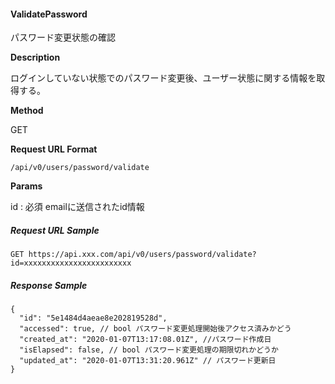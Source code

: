 
#### ValidatePassword

パスワード変更状態の確認

**Description**

ログインしていない状態でのパスワード変更後、ユーザー状態に関する情報を取得する。

**Method**

GET

**Request URL Format**

```text
/api/v0/users/password/validate
```

**Params**

id : 必須 emailに送信されたid情報

##### Request URL Sample

```text
GET https://api.xxx.com/api/v0/users/password/validate?id=xxxxxxxxxxxxxxxxxxxxxxxx
```

##### Response Sample

```text
{​ 
  "id": "5e1484d4aeae8e202819528d", 
  "accessed": true, // bool パスワード変更処理開始後アクセス済みかどう 
  "created_at": "2020-01-07T13:17:08.01Z", //パスワード作成日 
  "isElapsed": false, // bool パスワード変更処理の期限切れかどうか 
  "updated_at": "2020-01-07T13:31:20.961Z" // パスワード更新日 
}
```
